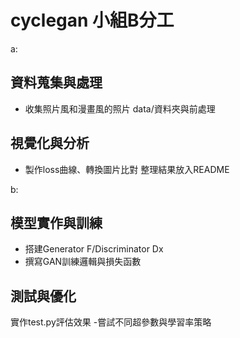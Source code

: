 # cyclegan 小組B分工

a:
## 資料蒐集與處理
- 收集照片風和漫畫風的照片
data/資料夾與前處理

## 視覺化與分析
- 製作loss曲線、轉換圖片比對
整理結果放入README

b:
## 模型實作與訓練
- 搭建Generator F/Discriminator Dx
- 撰寫GAN訓練邏輯與損失函數

## 測試與優化
實作test.py評估效果
-嘗試不同超參數與學習率策略
